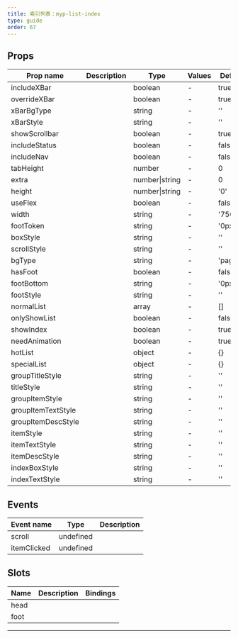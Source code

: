 ```yaml
---
title: 索引列表：myp-list-index
type: guide
order: 67
---
```


## Props

| Prop name          | Description | Type           | Values | Default  |
| ------------------ | ----------- | -------------- | ------ | -------- |
| includeXBar        |             | boolean        | -      | true     |
| overrideXBar       |             | boolean        | -      | true     |
| xBarBgType         |             | string         | -      | ''       |
| xBarStyle          |             | string         | -      | ''       |
| showScrollbar      |             | boolean        | -      | true     |
| includeStatus      |             | boolean        | -      | false    |
| includeNav         |             | boolean        | -      | false    |
| tabHeight          |             | number         | -      | 0        |
| extra              |             | number\|string | -      | 0        |
| height             |             | number\|string | -      | '0'      |
| useFlex            |             | boolean        | -      | false    |
| width              |             | string         | -      | '750rpx' |
| footToken          |             | string         | -      | '0px'    |
| boxStyle           |             | string         | -      | ''       |
| scrollStyle        |             | string         | -      | ''       |
| bgType             |             | string         | -      | 'page'   |
| hasFoot            |             | boolean        | -      | false    |
| footBottom         |             | string         | -      | '0px'    |
| footStyle          |             | string         | -      | ''       |
| normalList         |             | array          | -      | []       |
| onlyShowList       |             | boolean        | -      | false    |
| showIndex          |             | boolean        | -      | true     |
| needAnimation      |             | boolean        | -      | true     |
| hotList            |             | object         | -      | {}       |
| specialList        |             | object         | -      | {}       |
| groupTitleStyle    |             | string         | -      | ''       |
| titleStyle         |             | string         | -      | ''       |
| groupItemStyle     |             | string         | -      | ''       |
| groupItemTextStyle |             | string         | -      | ''       |
| groupItemDescStyle |             | string         | -      | ''       |
| itemStyle          |             | string         | -      | ''       |
| itemTextStyle      |             | string         | -      | ''       |
| itemDescStyle      |             | string         | -      | ''       |
| indexBoxStyle      |             | string         | -      | ''       |
| indexTextStyle     |             | string         | -      | ''       |

## Events

| Event name  | Type      | Description |
| ----------- | --------- | ----------- |
| scroll      | undefined |
| itemClicked | undefined |

## Slots

| Name | Description | Bindings |
| ---- | ----------- | -------- |
| head |             |          |
| foot |             |          |

---
